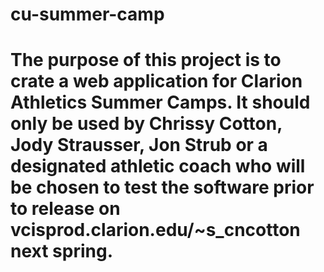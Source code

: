 # cu-summer-camp
# The purpose of this project is to crate a web application for Clarion Athletics Summer Camps. It should only be used by Chrissy Cotton, Jody Strausser, Jon Strub or a designated athletic coach who will be chosen to test the software prior to release on vcisprod.clarion.edu/~s_cncotton next spring.

